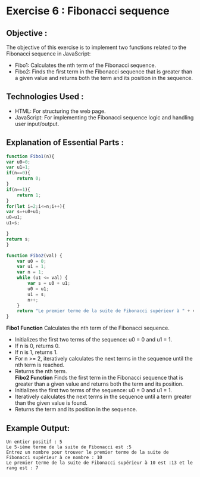 # Exercise 6 : Fibonacci sequence
## Objective :
The objective of this exercise is to implement two functions related to the Fibonacci sequence in JavaScript:
 - Fibo1: Calculates the nth term of the Fibonacci sequence.
 - Fibo2: Finds the first term in the Fibonacci sequence that is greater than a given value and returns both the term and its position in the sequence.
## Technologies Used :
 - HTML: For structuring the web page.
 - JavaScript: For implementing the Fibonacci sequence logic and handling user input/output.
## Explanation of Essential Parts :
```js
function Fibo1(n){
var u0=0;
var u1=1;
if(n==0){
    return 0;
}
if(n==1){
    return 1;
}
for(let i=2;i<=n;i++){
var s=+u0+u1;
u0=u1;
u1=s;

}
return s;
}

function Fibo2(val) {
    var u0 = 0;
    var u1 = 1;
    var n = 1; 
    while (u1 <= val) {
        var s = u0 + u1;
        u0 = u1;
        u1 = s;
        n++;
    }
    return "Le premier terme de la suite de Fibonacci supérieur à " + val +" est :"+u1+ " et le rang est  : " + n;
}
```
**Fibo1 Function**
 Calculates the nth term of the Fibonacci sequence.
 - Initializes the first two terms of the sequence: u0 = 0 and u1 = 1.
 - If n is 0, returns 0.
 - If n is 1, returns 1.
 - For n >= 2, iteratively calculates the next terms in the sequence until the nth term is reached.
 - Returns the nth term.  
**Fibo2 Function**
Finds the first term in the Fibonacci sequence that is greater than a given value and returns both the term and its position.
 - Initializes the first two terms of the sequence: u0 = 0 and u1 = 1.
 - Iteratively calculates the next terms in the sequence until a term greater than the given value is found.
 - Returns the term and its position in the sequence.
## Example Output:
```text
Un entier positif : 5
Le 5-ième terme de la suite de Fibonacci est :5
Entrez un nombre pour trouver le premier terme de la suite de Fibonacci supérieur à ce nombre : 10
Le premier terme de la suite de Fibonacci supérieur à 10 est :13 et le rang est : 7
```
